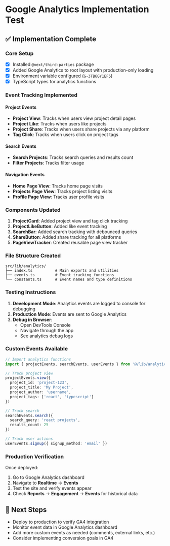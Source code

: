 # Google Analytics Implementation Test

## ✅ Implementation Complete

### Core Setup
- [x] Installed `@next/third-parties` package
- [x] Added Google Analytics to root layout with production-only loading
- [x] Environment variable configured (`G-3TB6GY1EF5`)
- [x] TypeScript types for analytics functions

### Event Tracking Implemented

#### Project Events
- **Project View**: Tracks when users view project detail pages
- **Project Like**: Tracks when users like projects
- **Project Share**: Tracks when users share projects via any platform
- **Tag Click**: Tracks when users click on project tags

#### Search Events  
- **Search Projects**: Tracks search queries and results count
- **Filter Projects**: Tracks filter usage

#### Navigation Events
- **Home Page View**: Tracks home page visits
- **Projects Page View**: Tracks project listing visits
- **Profile Page View**: Tracks user profile visits

### Components Updated
1. **ProjectCard**: Added project view and tag click tracking
2. **ProjectLikeButton**: Added like event tracking
3. **SearchBar**: Added search tracking with debounced queries
4. **ShareButton**: Added share tracking for all platforms
5. **PageViewTracker**: Created reusable page view tracker

### File Structure Created
```
src/lib/analytics/
├── index.ts          # Main exports and utilities
├── events.ts         # Event tracking functions
└── constants.ts      # Event names and type definitions
```

### Testing Instructions

1. **Development Mode**: Analytics events are logged to console for debugging
2. **Production Mode**: Events are sent to Google Analytics
3. **Debug in Browser**: 
   - Open DevTools Console
   - Navigate through the app
   - See analytics debug logs

### Custom Events Available

```typescript
// Import analytics functions
import { projectEvents, searchEvents, userEvents } from '@/lib/analytics'

// Track project view
projectEvents.view({
  project_id: 'project-123',
  project_title: 'My Project',
  project_author: 'username',
  project_tags: ['react', 'typescript']
})

// Track search
searchEvents.search({
  search_query: 'react projects',
  results_count: 25
})

// Track user actions
userEvents.signup({ signup_method: 'email' })
```

### Production Verification

Once deployed:
1. Go to Google Analytics dashboard
2. Navigate to **Realtime** → **Events**
3. Test the site and verify events appear
4. Check **Reports** → **Engagement** → **Events** for historical data

## 🎯 Next Steps

- Deploy to production to verify GA4 integration
- Monitor event data in Google Analytics dashboard
- Add more custom events as needed (comments, external links, etc.)
- Consider implementing conversion goals in GA4